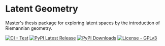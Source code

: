 # Latent Geometry
Master's thesis package for exploring latent spaces by the introduction of Riemannian geometry.

[![CI - Test](https://github.com/quczer/latent-geometry/actions/workflows/tests.yaml/badge.svg)](https://github.com/quczer/latent-geometry/actions/workflows/tests.yaml)
[![PyPI Latest Release](https://img.shields.io/pypi/v/latent-geometry.svg)](https://pypi.org/project/latent-geometry/)
[![PyPI Downloads](https://img.shields.io/pypi/dm/latent-geometry.svg)](https://pypi.org/project/latent-geometry/)
[![License - GPLv3](https://img.shields.io/pypi/l/latent-geometry.svg)](https://github.com/quczer/latent-geometry/blob/master/LICENSE)
